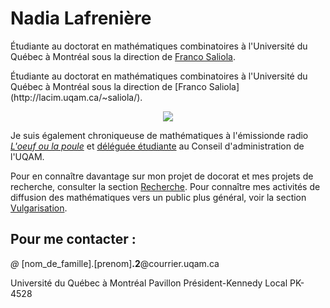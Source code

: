# Nadia Lafrenière

Étudiante au doctorat en mathématiques combinatoires à l'Université du Québec à Montréal sous la direction de [Franco Saliola](http://lacim.uqam.ca/~saliola/).


<div>
    <p>  Étudiante au doctorat en mathématiques combinatoires à l'Université du Québec à Montréal sous la direction de [Franco Saliola](http://lacim.uqam.ca/~saliola/).  </p>
    <p align="center">
        <img src="photo.png">
    </p>
</div>

Je suis également chroniqueuse de mathématiques à l'émissionde radio [_L'oeuf ou la poule_](http://www.loeufoulapoule.org) et [déléguée étudiante](http://www.ca-uqam.info) au Conseil  d'administration de l'UQAM.

Pour en connaître davantage sur mon projet de docorat et mes projets de recherche, consulter la section [Recherche](recherche). Pour connaître mes activités de diffusion des mathématiques vers un public plus général, voir la section [Vulgarisation](vulgarisation).

## Pour me contacter :

*@* [nom_de_famille].[prenom]**.2**@courrier.uqam.ca

Université du Québec à Montréal
Pavillon Président-Kennedy
Local PK-4528
